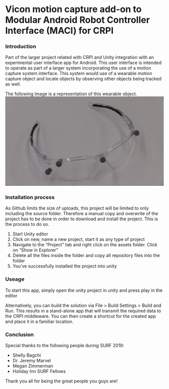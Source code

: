 # Vicon motion capture add-on to Modular Android Robot Controller Interface (MACI) for CRPI 

### Introduction 
Part of the larger project related with CRPI and Unity integration with an experimental user interface app for Android. This user interface is intended to operate as part of a larger system incorporating the use of a motion capture system interface. This system would use of a wearable motion capture object and locate objects by observing other objects being tracked as well.

The following image is a representation of this wearable object. 
![alt-text](https://raw.githubusercontent.com/OvercodedStack/CRPI-UI-DOCUMENTATION-Summer-of-2019/master/Images/IMG_0007.JPG)

### Installation process

As Github limits the size of uploads, this project will be limited to only including the source folder. Therefore a manual copy and overwrite of the project has to be done in order to download and install the project. This is the process to do so. 
1.	Start Unity editor
2.	Click on new, name a new project, start it as any type of project 
3.	Navigate to the “Project” tab and right click on the assets folder. Click on “Show in Explorer” 
4.	Delete all the files inside the folder and copy all repository files into the folder
5.	You’ve successfully installed the project into unity

### Useage

To start this app, simply open the unity project in unity and press play in the editor  

Alternatively, you can build the solution via File > Build Settings > Build and Run. This results in a stand-alone app that will transmit the required data to the CRPI middleware. You can then create a shortcut for the created app and place it in a familiar location. 

### Conclusion

Special thanks to the following people during SURF 2019:

- Shelly Bagchi
- Dr. Jeremy Marvel
- Megan Zimmerman
- Holiday Inn SURF Fellows

Thank you all for being the great people you guys are!
